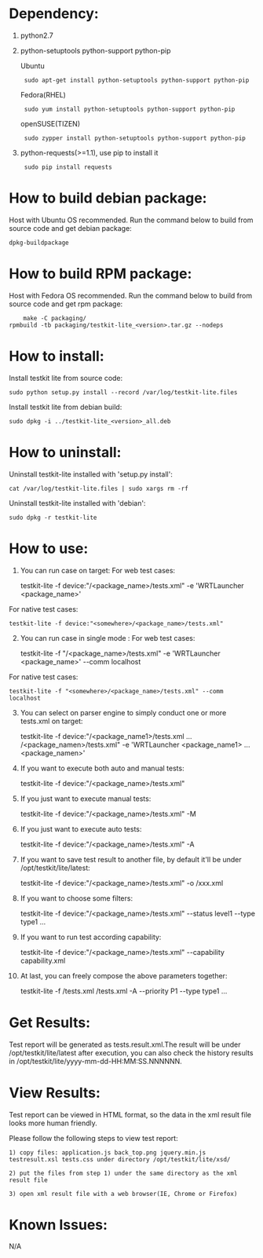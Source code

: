 Dependency:
=================
1. python2.7

2. python-setuptools python-support python-pip

   Ubuntu

        sudo apt-get install python-setuptools python-support python-pip

   Fedora(RHEL)

        sudo yum install python-setuptools python-support python-pip

   openSUSE(TIZEN)

        sudo zypper install python-setuptools python-support python-pip



3. python-requests(>=1.1), use pip to install it
	
        sudo pip install requests

How to build debian package:
=================
Host with Ubuntu OS recommended. Run the command below to build from source code and get debian package: 
 
	dpkg-buildpackage


How to build RPM package:
=================
Host with Fedora OS recommended. Run the command below to build from source code and get rpm package: 
 
        make -C packaging/
	rpmbuild -tb packaging/testkit-lite_<version>.tar.gz --nodeps

How to install:
=================
Install testkit lite from source code: 

	sudo python setup.py install --record /var/log/testkit-lite.files

Install testkit lite from debian build: 

	sudo dpkg -i ../testkit-lite_<version>_all.deb

How to uninstall:
=================
Uninstall testkit-lite installed with 'setup.py install':
 
	cat /var/log/testkit-lite.files | sudo xargs rm -rf

Uninstall testkit-lite installed with 'debian': 

	sudo dpkg -r testkit-lite

How to use:
=================
1) You can run case on target:
For web test cases:
   
	testkit-lite -f device:"<somewhere>/<package_name>/tests.xml" -e 'WRTLauncher <package_name>'

For native test cases:
   
	testkit-lite -f device:"<somewhere>/<package_name>/tests.xml" 

2) You can run case in single mode :
For web test cases:
   
	testkit-lite -f "<somewhere>/<package_name>/tests.xml" -e 'WRTLauncher <package_name>' --comm localhost

For native test cases:
            
	testkit-lite -f "<somewhere>/<package_name>/tests.xml" --comm localhost
    
3) You can select on parser engine to simply conduct one or more tests.xml on target:

	testkit-lite -f device:"<somewhere>/<package_name1>/tests.xml ... <somewhere>/<package_namen>/tests.xml" -e 'WRTLauncher <package_name1> ... <package_namen>'
 
4) If you want to execute both auto and manual tests:
            
	testkit-lite -f device:"<somewhere>/<package_name>/tests.xml"
            
5) If you just want to execute manual tests:

	testkit-lite -f device:"<somewhere>/<package_name>/tests.xml" -M
            
6) If you just want to execute auto tests:

	testkit-lite -f device:"<somewhere>/<package_name>/tests.xml" -A
            
7) If you want to save test result to another file, by default it'll be under /opt/testkit/lite/latest:

	testkit-lite -f device:"<somewhere>/<package_name>/tests.xml" -o <somewhere>/xxx.xml
            
8) If you want to choose some filters:

	testkit-lite -f device:"<somewhere>/<package_name>/tests.xml" --status level1 --type type1 ...

9) If you want to run test according capability:
            
	testkit-lite -f device:"<somewhere>/<package_name>/tests.xml" --capability capability.xml
            
10) At last, you can freely compose the above parameters together:
             
	testkit-lite -f <somewhere1>/tests.xml <somewhere2>/tests.xml -A --priority P1 --type type1 ...

Get Results:
=================
Test report will be generated as tests.result.xml.The result will be under /opt/testkit/lite/latest after execution, you can also check the history results in /opt/testkit/lite/yyyy-mm-dd-HH:MM:SS.NNNNNN.

View Results:
=================

Test report can be viewed in HTML format, so the data in the xml result file looks more human friendly.

Please follow the following steps to view test report:

    1) copy files: application.js back_top.png jquery.min.js testresult.xsl tests.css under directory /opt/testkit/lite/xsd/
    
    2) put the files from step 1) under the same directory as the xml result file
    
    3) open xml result file with a web browser(IE, Chrome or Firefox)

Known Issues:
=================
N/A
